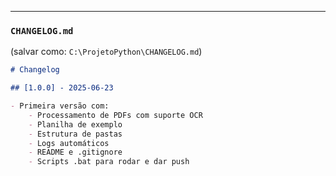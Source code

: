 
---

### `CHANGELOG.md`  
(salvar como: `C:\ProjetoPython\CHANGELOG.md`)

```markdown
# Changelog

## [1.0.0] - 2025-06-23

- Primeira versão com:
    - Processamento de PDFs com suporte OCR
    - Planilha de exemplo
    - Estrutura de pastas
    - Logs automáticos
    - README e .gitignore
    - Scripts .bat para rodar e dar push
